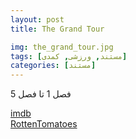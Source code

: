 ```yaml
---
layout: post
title: The Grand Tour 

img: the_grand_tour.jpg
tags: [مستند, ورزشی, کمدی]
categories: [مستند]
---
```


فصل 1 تا فصل 5

[imdb](https://www.imdb.com/title/tt5712554/)  
[RottenTomatoes](https://www.rottentomatoes.com/tv/the_grand_tour)
